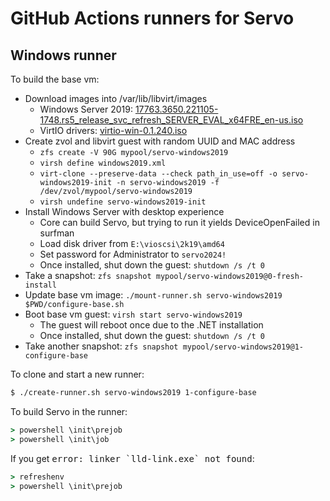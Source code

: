 GitHub Actions runners for Servo
================================

Windows runner
--------------

To build the base vm:

- Download images into /var/lib/libvirt/images
    - Windows Server 2019: [17763.3650.221105-1748.rs5_release_svc_refresh_SERVER_EVAL_x64FRE_en-us.iso](https://software-static.download.prss.microsoft.com/dbazure/988969d5-f34g-4e03-ac9d-1f9786c66749/17763.3650.221105-1748.rs5_release_svc_refresh_SERVER_EVAL_x64FRE_en-us.iso)
    - VirtIO drivers: [virtio-win-0.1.240.iso](https://fedorapeople.org/groups/virt/virtio-win/direct-downloads/archive-virtio/virtio-win-0.1.240-1/virtio-win-0.1.240.iso)
- Create zvol and libvirt guest with random UUID and MAC address
    - `zfs create -V 90G mypool/servo-windows2019`
    - `virsh define windows2019.xml`
    - `virt-clone --preserve-data --check path_in_use=off -o servo-windows2019-init -n servo-windows2019 -f /dev/zvol/mypool/servo-windows2019`
    - `virsh undefine servo-windows2019-init`
- Install Windows Server with desktop experience
    - Core can build Servo, but trying to run it yields DeviceOpenFailed in surfman
    - Load disk driver from `E:\vioscsi\2k19\amd64`
    - Set password for Administrator to `servo2024!`
    - Once installed, shut down the guest: `shutdown /s /t 0`
- Take a snapshot: `zfs snapshot mypool/servo-windows2019@0-fresh-install`
- Update base vm image: `./mount-runner.sh servo-windows2019 $PWD/configure-base.sh`
- Boot base vm guest: `virsh start servo-windows2019`
    - The guest will reboot once due to the .NET installation
    - Once installed, shut down the guest: `shutdown /s /t 0`
- Take another snapshot: `zfs snapshot mypool/servo-windows2019@1-configure-base`

To clone and start a new runner:

```sh
$ ./create-runner.sh servo-windows2019 1-configure-base
```

To build Servo in the runner:

```cmd
> powershell \init\prejob
> powershell \init\job
```

If you get <samp>error: linker \`lld-link.exe\` not found</samp>:

```cmd
> refreshenv
> powershell \init\prejob
```
